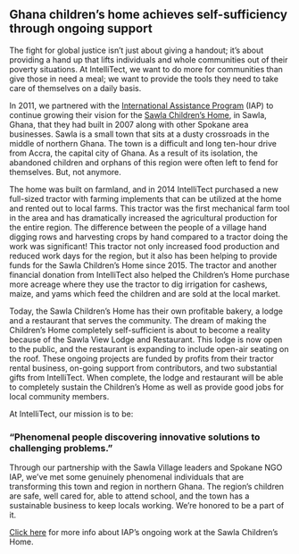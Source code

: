 

## Ghana children’s home achieves self-sufficiency through ongoing support



The fight for global justice isn’t just about giving a handout; it’s about providing a hand up that lifts individuals and whole communities out of their poverty situations. At IntelliTect, we want to do more for communities than give those in need a meal; we want to provide the tools they need to take care of themselves on a daily basis.

In 2011, we partnered with the [International Assistance Program](https://iassist.org/) (IAP) to continue growing their vision for the [Sawla Children’s Home](https://intellitect.com/iassist/), in Sawla, Ghana, that they had built in 2007 along with other Spokane area businesses. Sawla is a small town that sits at a dusty crossroads in the middle of northern Ghana. The town is a difficult and long ten-hour drive from Accra, the capital city of Ghana. As a result of its isolation, the abandoned children and orphans of this region were often left to fend for themselves. But, not anymore.



The home was built on farmland, and in 2014 IntelliTect purchased a new full-sized tractor with farming implements that can be utilized at the home and rented out to local farms. This tractor was the first mechanical farm tool in the area and has dramatically increased the agricultural production for the entire region. The difference between the people of a village hand digging rows and harvesting crops by hand compared to a tractor doing the work was significant! This tractor not only increased food production and reduced work days for the region, but it also has been helping to provide funds for the Sawla Children’s Home since 2015. The tractor and another financial donation from IntelliTect also helped the Children’s Home purchase more acreage where they use the tractor to dig irrigation for cashews, maize, and yams which feed the children and are sold at the local market.



Today, the Sawla Children’s Home has their own profitable bakery, a lodge and a restaurant that serves the community. The dream of making the Children’s Home completely self-sufficient is about to become a reality because of the Sawla View Lodge and Restaurant. This lodge is now open to the public, and the restaurant is expanding to include open-air seating on the roof. These ongoing projects are funded by profits from their tractor rental business, on-going support from contributors, and two substantial gifts from IntelliTect. When complete, the lodge and restaurant will be able to completely sustain the Children’s Home as well as provide good jobs for local community members.



At IntelliTect, our mission is to be:

### **“Phenomenal people discovering** **innovative solutions to challenging problems.”**

Through our partnership with the Sawla Village leaders and Spokane NGO IAP, we’ve met some genuinely phenomenal individuals that are transforming this town and region in northern Ghana. The region’s children are safe, well cared for, able to attend school, and the town has a sustainable business to keep locals working. We’re honored to be a part of it.

[Click here](https://iassist.org/blog/2018/multiple-businesses-and-farming-initiatives-are-thriving?fbclid=IwAR1GyMgRU7LmUgPIC40WAMQ2lYkVB5AyPsKyD99G1EoKKsc1bYOv4ArCe0A) for more info about IAP’s ongoing work at the Sawla Children’s Home.
